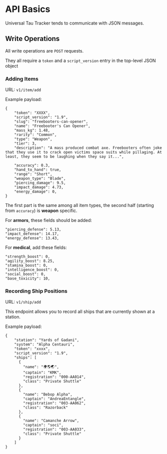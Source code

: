 # API Basics

Universal Tau Tracker tends to communicate with JSON messages.

## Write Operations

All write operations are `POST` requests.

They all require a `token` and a `script_version` entry in the top-level JSON object

### Adding Items

URL: `v1/item/add`

Example payload:

    {
        "token": "XXXX",
        "script_version": "1.9",
        "slug": "freebooters-can-opener",
        "name": "Freebooter's Can Opener",
        "mass_kg": 1.48,
        "rarity": "Common",
        "type": "Weapon",
        "tier": 3,
        "description": "A mass produced combat axe. Freebooters often joke that they use it to crack open victims space suits while pillaging. At least, they seem to be laughing when they say it...",

        "accuracy": 0.3,
        "hand_to_hand": true,
        "range": "Short",
        "weapon_type": "Blade",
        "piercing_damage": 9.5,
        "impact_damage": 4.73,
        "energy_damage": 0,
    }


The first part is the same among all item types, the second half (starting from `accuracy`)
is **weapon** specific.

For **armors**, these fields should be added:

    "piercing_defense": 5.13,
    "impact_defense": 14.17,
    "energy_defense": 13.43,

For **medical**, add these fields:

    "strength_boost": 0,
    "agility_boost": 8.25,
    "stamina_boost": 0,
    "intelligence_boost": 0,
    "social_boost": 0,
    "base_toxicity": 10,

### Recording Ship Positions

URL: `v1/ship/add`

This endpoint allows you to record all ships that are currently shown at a station.

Example payload:

    {
        "station": "Yards of Gadani",
        "system": "Alpha Centauri",
        "token": "xxxx",
        "script_version": "1.9",
        "ships": [
          {
            "name": "🌍🌎🌏",
            "captain": "KMK",
            "registration": "000-AA014",
            "class": "Private Shuttle"
          },
          {
            "name": "Bebop Alpha",
            "captain": "AndreaEntangle",
            "registration": "003-AA062",
            "class": "Razorback"
          },
          {
            "name": "Camanche Arrow",
            "captain": "soci",
            "registration": "003-AA033",
            "class": "Private Shuttle"
          }
        ]
    }
